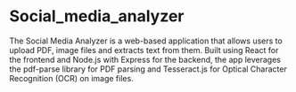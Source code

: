 # Social_media_analyzer
The Social Media Analyzer is a web-based application that allows users to upload PDF, image files and extracts text from them. Built using React for the frontend and Node.js with Express for the backend, the app leverages the pdf-parse library for PDF parsing and Tesseract.js for Optical Character Recognition (OCR) on image files.

